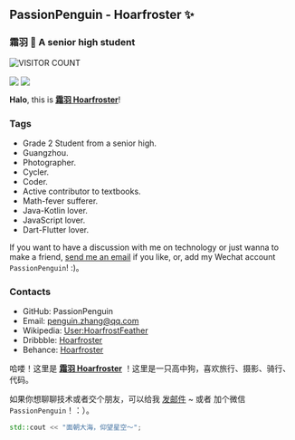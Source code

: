 ## PassionPenguin - Hoarfroster ✨
### 霜羽 🍻 A senior high student

![VISITOR COUNT](https://visitor-badge.glitch.me/badge?page_id=PassionPenguin.PassionPenguin)

<img align="center" src="https://github-readme-stats.vercel.app/api?username=PassionPenguin&show_icons=true&layout=compact" />

<img align="center" src="https://github-readme-stats.vercel.app/api/top-langs/?username=PassionPenguin&layout=compact&langs_count=10" />

**Halo**, this is **[霜羽 Hoarfroster](https://github.com/PassionPenguin/)**!

### Tags

* Grade 2 Student from a senior high.
* Guangzhou.
* Photographer.
* Cycler.
* Coder.
* Active contributor to textbooks.
* Math-fever sufferer.
* Java-Kotlin lover.
* JavaScript lover.
* Dart-Flutter lover.

If you want to have a discussion with me on technology or just wanna to make a friend, [send me an email](mailto:penguin.zhang@qq.com) if you like, or, add my Wechat account `PassionPenguin`! :)。

### Contacts

* GitHub: PassionPenguin
* Email: [penguin.zhang@qq.com](mailto:penguin.zhang@qq.com)
* Wikipedia: [User:HoarfrostFeather](https://zh.wikipedia.org/wiki/User:HoarfrostFeather)
* Dribbble: [Hoarfroster](https://dribbble.com/Hoarfroster)
* Behance: [Hoarfroster](https://www.behance.net/passionpenguin)

哈喽！这里是 **[霜羽 Hoarfroster](https://github.com/PassionPenguin/)** ！这里是一只高中狗，喜欢旅行、摄影、骑行、代码。

如果你想聊聊技术或者交个朋友，可以给我 [发邮件](mailto:penguin.zhang@qq.com) ~ 或者 加个微信 `PassionPenguin`！：）。

```cpp
std::cout << "面朝大海，仰望星空～";
```
